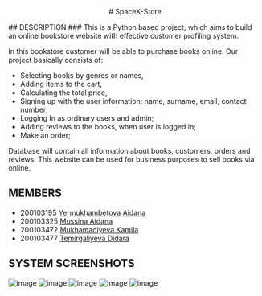 <p align ="center">
#        SpaceX-Store
  </P>
## DESCRIPTION
### This is a Python based project, which aims to build an online bookstore website with effective customer profiling system.

In this bookstore customer will be able to purchase books online. Our project basically consists of: 

- Selecting books by genres or names, 
- Adding items to the cart, 
- Calculating the total price,
- Signing up with the user information: name, surname, email, contact number;
- Logging In as ordinary users and admin;
- Adding reviews to the books, when user is logged in;
- Make an order;

Database will contain all information about books, customers, orders and reviews. 
This website can be used for business purposes to sell books via online.

## MEMBERS
+ 200103195 [Yermukhambetova Aidana](https://github.com/Aidanaa22) 
+ 200103325 [Mussina Aidana](https://github.com/AidanaMussina)
+ 200103472 [Mukhamadiyeva Kamila](https://github.com/kamilamukhamadiyeva)
+ 200103477 [Temirgaliyeva Didara](https://github.com/diidara)
## SYSTEM SCREENSHOTS
![image](https://user-images.githubusercontent.com/103299802/164797070-c971b219-5dab-4f39-9c9c-d23bb2f4ada8.png)
![image](https://user-images.githubusercontent.com/103299802/164797223-8db3c97a-e69d-4a4e-907b-cf3a338d121e.png)
![image](https://user-images.githubusercontent.com/103299802/164797724-2ca51bf8-4ab9-4341-a541-2d65ee33a383.png)
![image](https://user-images.githubusercontent.com/103299802/164797811-c73cc190-0124-4a9c-ab80-56b9eabf5cb0.png)
![image](https://user-images.githubusercontent.com/103299802/164798079-6b21e29a-099b-497e-ad45-e8a71798818d.png)
